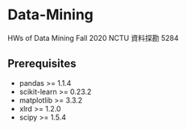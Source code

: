 # Data-Mining
HWs of Data Mining Fall 2020 NCTU 資料探勘 5284



## Prerequisites
* pandas >= 1.1.4
* scikit-learn >= 0.23.2
* matplotlib >= 3.3.2
* xlrd >= 1.2.0
* scipy >= 1.5.4